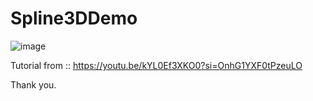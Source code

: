 # Spline3DDemo

![image](https://github.com/chanoktrue/Spline3DDemo/assets/3993516/2fdd32b5-5739-4c4c-ab58-a315d3a791fd)

Tutorial from :: https://youtu.be/kYL0Ef3XKO0?si=OnhG1YXF0tPzeuLO

Thank you.
